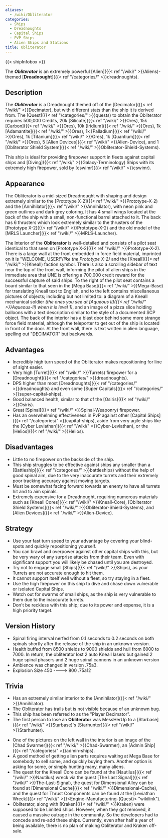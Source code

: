 ```yaml
---
aliases:
  - /wiki/Obliterator
categories:
  - Ships
  - Dreadnoughts
  - Capital Ships
  - PVP Ships
  - Alien Ships and Stations
title: Obliterator
---
```


{{< shipInfobox >}}

The **_Obliterator_** is an extremely powerful [Alien]({{< ref "/wiki/" >}}Aliens)-themed [**Dreadnought**]({{< ref "/categories/" >}}dreadnoughts).

## Description

The **_Obliterator_** is a Dreadnought themed off of the [Decimator]({{< ref "/wiki/" >}}Decimator), but with different stats than the ship it is derived from. The [Quest]({{< ref "/categories/" >}}quests) to obtain the Obliterator requires 500,000 Credits, 20k [Silicate]({{< ref "/wiki/" >}}Ores), 15k [Carbon]({{< ref "/wiki/" >}}Ores), 10k [Iridium]({{< ref "/wiki/" >}}Ores), 1k [Adamantite]({{< ref "/wiki/" >}}Ores), 1k [Palladium]({{< ref "/wiki/" >}}Ores), 1k [Titanium]({{< ref "/wiki/" >}}Ores), 1k [Quantium]({{< ref "/wiki/" >}}Ores), 5 [Alien Devices]({{< ref "/wiki/" >}}Alien-Device), and 1 [Obliterator Shield System]({{< ref "/wiki/" >}}Obliterator-Shield-Systems).

This ship is ideal for providing firepower support in fleets against capital ships and [Diving]({{< ref "/wiki/" >}}Galaxy-Terminology) Ships with its extremely high firepower, sold by [cswimr]({{< ref "/wiki/" >}}cswimr).

## Appearance

The Obliterator is a mid-sized Dreadnought with shaping and design extremely similar to the [Prototype X-2]({{< ref "/wiki/" >}}Prototype-X-2) and the [Annihilator]({{< ref "/wiki/" >}}Annihilator), with neon pink and green outlines and dark grey coloring. It has 4 small wings located at the back of the ship with a small, non-functional barrel attached to it. The back has 6 thrusters which look extremely similar to the thrusters of the [Prototype X-2]({{< ref "/wiki/" >}}Prototype-X-2) and the old model of the [MRLS Launcher]({{< ref "/wiki/" >}}MRLS-Launcher).

The Interior of the **Obliterator** is well-detailed and consists of a pilot seat identical to that seen on [Prototype X-2]({{< ref "/wiki/" >}}Prototype-X-2). There is a large wall at the front embedded in force field material, imprinted on it is "WELCOME, USER!"_(like the Prototype X-2)_ and the [Kneall]({{< ref "/wiki/" >}}Kneall) faction symbol. There is also a scrolling sidebar of text near the top of the front wall, informing the pilot of alien ships in the immediate area that UNE is offering a 700,000 credit reward for the successful capture of said ships. To the right of the pilot seat contains a board similar to that seen in the [Mega Base]({{< ref "/wiki/" >}}Mega-Base) for translating Kneall text to English, and to the left contains miscellaneous pictures of objects; including but not limited to: a diagram of a Kneall mechanical soldier _(the ones you see at [Aqueous II]({{< ref "/wiki/" >}}Aqueous-II) when it is level 1)_, and an image of a pizza slice holding balloons with a text description similar to the style of a documented SCP object. The back of the interior has a blast door behind some more strange force field material, although the teleporter to get out of the ship is located in front of the door. At the front wall, there is text written in alien language, spelling out "DECIMATOR" but backwards.

## Advantages

- Incredibly high turn speed of the Obliterator makes repositioning for line of sight easier.
- Very high [Turret]({{< ref "/wiki/" >}}Turrets) firepower for a [Dreadnought]({{< ref "/categories/" >}}dreadnoughts).
- DPS higher than most [Dreadnoughts]({{< ref "/categories/" >}}dreadnoughts) and even some [Super Capitals]({{< ref "/categories/" >}}super-capital-ships).
- Good balanced health, similar to that of the [Osiris]({{< ref "/wiki/" >}}Osiris).
- Great [Spinal]({{< ref "/wiki/" >}}Spinal-Weaponry) firepower.
- Has an overwhelming effectiveness in PvP against other [Capital Ships]({{< ref "/categories/" >}}capital-ships), aside from very agile ships like the [Cyber Leviathan]({{< ref "/wiki/" >}}Cyber-Leviathan), or the [Helios]({{< ref "/wiki/" >}}Helios).

## Disadvantages

- Little to no firepower on the backside of the ship.
- This ship struggles to be effective against ships any smaller than a [Battleship]({{< ref "/categories/" >}}battleships) without the help of good spinal aim, due to the very inaccurate turrets and their extremely poor tracking accuracy against moving targets.
- Must be somewhat facing forward towards an enemy to have all turrets hit and to aim spinals.
- Extremely expensive for a Dreadnought, requiring numerous materials such as [Kneall Cores]({{< ref "/wiki/" >}}Kneall-Core), [Obliterator Shield Systems]({{< ref "/wiki/" >}}Obliterator-Shield-Systems), and [Alien Devices]({{< ref "/wiki/" >}}Alien-Device).

## Strategy

- Use your fast turn speed to your advantage by covering your blind-spots and quickly repositioning yourself.
- You can brawl and overpower against other capital ships with this, but be very wary of any surprise attacks from their team. Even with significant support you will likely be chased until you are destroyed.
- Try not to engage small [Ships]({{< ref "/wiki/" >}}Ships), as your Turrets are not accurate enough to hit them.
- It cannot support itself well without a fleet, so try staying in a fleet.
- Use the high firepower on this ship to dive and chase down vulnerable or isolated Capital Ships.
- Watch out for swarms of small ships, as the ship is very vulnerable to them due to the inaccurate turrets.
- Don't be reckless with this ship; due to its power and expense, it is a high priority target.

## Version History

- Spinal firing interval nerfed from 0.1 seconds to 0.2 seconds on both spinals shortly after the release of the ship in an unknown version.
- Health buffed from 8500 shields to 9000 shields and hull from 6000 to 7000. In return, the obliterator lost 2 auto Kneall lasers but gained 2 huge spinal phasers and 2 huge spinal cannons in an unknown version
- Ambience was changed in version .75a3.
- Explosion Size 450 ----> 800 .75a12

## Trivia

- Has an extremely similar interior to the [Annihilator]({{< ref "/wiki/" >}}Annihilator).
- The Obliterator has trails but is not visible because of an unknown bug.
- This ship has been referred to as the "Player Decimator".
- The first person to lose an **Obliterator** was MessHerUp to a [Starbase]({{< ref "/wiki/" >}}Starbase)'s [Starhunter]({{< ref "/wiki/" >}}Starhunter).

<!-- -->

- One of the pictures on the left wall in the interior is an image of the [Chad Swarmer]({{< ref "/wiki/" >}}Chad-Swarmer), an [Admin Ship]({{< ref "/categories/" >}}admin-ships).
- A good method of getting alien parts requires waiting at Mega Base for somebody to sell some, and quickly buying them. Another option is asking for some, or simply hunting many, many aliens.
- The quest for the Kneall Core can be found at the [Nautilus]({{< ref "/wiki/" >}}Nautilus) wreck via the quest [The Last Signal]({{< ref "/wiki/" >}}The-Last-Signal), the quest for Dimensional Alloy can be found at [Dimensional Cache]({{< ref "/wiki/" >}}Dimensional-Cache), and the quest for Thrust Components can be found at the [Leviathan Wreck]({{< ref "/wiki/" >}}<Engine-Manufacturing-(Quest)> "wikilink").
- Obliterator, along with [Kraken]({{< ref "/wiki/" >}}Kraken) were supposed to be Limited ships. However, when they got removed, it caused a massive outrage in the community. So the developers had to concede and re-add these ships. Currently, even after half a year of being available, there is no plan of making Obliterator and Kraken off-sale.
